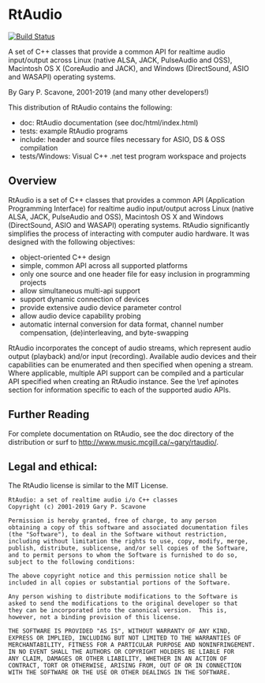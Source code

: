 # RtAudio

[![Build Status](https://travis-ci.org/thestk/rtaudio.svg?branch=master)](https://travis-ci.org/thestk/rtaudio)

A set of C++ classes that provide a common API for realtime audio input/output across Linux (native ALSA, JACK,
PulseAudio and OSS), Macintosh OS X (CoreAudio and JACK), and Windows (DirectSound, ASIO and WASAPI) operating systems.

By Gary P. Scavone, 2001-2019 (and many other developers!)

This distribution of RtAudio contains the following:

- doc:      RtAudio documentation (see doc/html/index.html)
- tests:    example RtAudio programs
- include:  header and source files necessary for ASIO, DS & OSS compilation
- tests/Windows: Visual C++ .net test program workspace and projects

## Overview

RtAudio is a set of C++ classes that provides a common API (Application Programming Interface) for realtime audio
input/output across Linux (native ALSA, JACK, PulseAudio and OSS), Macintosh OS X and Windows (DirectSound, ASIO and
WASAPI) operating systems. RtAudio significantly simplifies the process of interacting with computer audio hardware. It
was designed with the following objectives:

- object-oriented C++ design
- simple, common API across all supported platforms
- only one source and one header file for easy inclusion in programming projects
- allow simultaneous multi-api support
- support dynamic connection of devices
- provide extensive audio device parameter control
- allow audio device capability probing
- automatic internal conversion for data format, channel number compensation, (de)interleaving, and byte-swapping

RtAudio incorporates the concept of audio streams, which represent audio output (playback) and/or input (recording).
Available audio devices and their capabilities can be enumerated and then specified when opening a stream. Where
applicable, multiple API support can be compiled and a particular API specified when creating an RtAudio instance. See
the \ref apinotes section for information specific to each of the supported audio APIs.

## Further Reading

For complete documentation on RtAudio, see the doc directory of the distribution or surf
to http://www.music.mcgill.ca/~gary/rtaudio/.

## Legal and ethical:

The RtAudio license is similar to the MIT License.

    RtAudio: a set of realtime audio i/o C++ classes
    Copyright (c) 2001-2019 Gary P. Scavone

    Permission is hereby granted, free of charge, to any person
    obtaining a copy of this software and associated documentation files
    (the "Software"), to deal in the Software without restriction,
    including without limitation the rights to use, copy, modify, merge,
    publish, distribute, sublicense, and/or sell copies of the Software,
    and to permit persons to whom the Software is furnished to do so,
    subject to the following conditions:

    The above copyright notice and this permission notice shall be
    included in all copies or substantial portions of the Software.

    Any person wishing to distribute modifications to the Software is
    asked to send the modifications to the original developer so that
    they can be incorporated into the canonical version.  This is,
    however, not a binding provision of this license.

    THE SOFTWARE IS PROVIDED "AS IS", WITHOUT WARRANTY OF ANY KIND,
    EXPRESS OR IMPLIED, INCLUDING BUT NOT LIMITED TO THE WARRANTIES OF
    MERCHANTABILITY, FITNESS FOR A PARTICULAR PURPOSE AND NONINFRINGEMENT.
    IN NO EVENT SHALL THE AUTHORS OR COPYRIGHT HOLDERS BE LIABLE FOR
    ANY CLAIM, DAMAGES OR OTHER LIABILITY, WHETHER IN AN ACTION OF
    CONTRACT, TORT OR OTHERWISE, ARISING FROM, OUT OF OR IN CONNECTION
    WITH THE SOFTWARE OR THE USE OR OTHER DEALINGS IN THE SOFTWARE.
